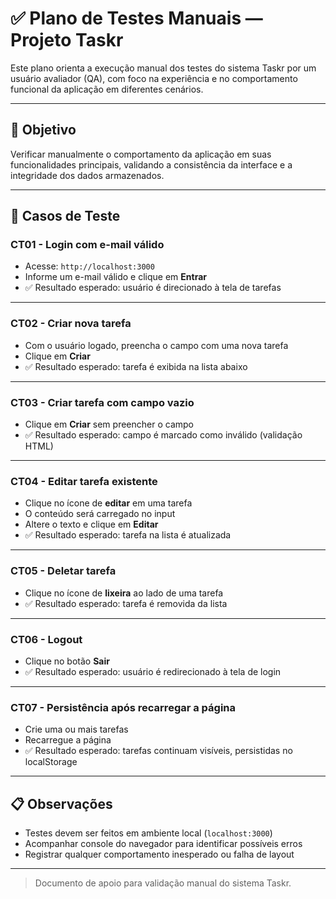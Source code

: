 # ✅ Plano de Testes Manuais — Projeto Taskr

Este plano orienta a execução manual dos testes do sistema Taskr por um usuário avaliador (QA), com foco na experiência e no comportamento funcional da aplicação em diferentes cenários.

---

## 🎯 Objetivo

Verificar manualmente o comportamento da aplicação em suas funcionalidades principais, validando a consistência da interface e a integridade dos dados armazenados.

---

## 🧪 Casos de Teste

### CT01 - Login com e-mail válido

- Acesse: `http://localhost:3000`
- Informe um e-mail válido e clique em **Entrar**
- ✅ Resultado esperado: usuário é direcionado à tela de tarefas

---

### CT02 - Criar nova tarefa

- Com o usuário logado, preencha o campo com uma nova tarefa
- Clique em **Criar**
- ✅ Resultado esperado: tarefa é exibida na lista abaixo

---

### CT03 - Criar tarefa com campo vazio

- Clique em **Criar** sem preencher o campo
- ✅ Resultado esperado: campo é marcado como inválido (validação HTML)

---

### CT04 - Editar tarefa existente

- Clique no ícone de **editar** em uma tarefa
- O conteúdo será carregado no input
- Altere o texto e clique em **Editar**
- ✅ Resultado esperado: tarefa na lista é atualizada

---

### CT05 - Deletar tarefa

- Clique no ícone de **lixeira** ao lado de uma tarefa
- ✅ Resultado esperado: tarefa é removida da lista

---

### CT06 - Logout

- Clique no botão **Sair**
- ✅ Resultado esperado: usuário é redirecionado à tela de login

---

### CT07 - Persistência após recarregar a página

- Crie uma ou mais tarefas
- Recarregue a página
- ✅ Resultado esperado: tarefas continuam visíveis, persistidas no localStorage

---

## 📋 Observações

- Testes devem ser feitos em ambiente local (`localhost:3000`)
- Acompanhar console do navegador para identificar possíveis erros
- Registrar qualquer comportamento inesperado ou falha de layout

---

> Documento de apoio para validação manual do sistema Taskr.